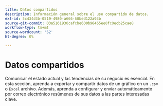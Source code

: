 ```yaml
---
title: Datos compartidos
description: Información general sobre el uso compartido de datos.
exl-id: 5c434d3b-0519-4980-a666-60bed122a93b
source-git-commit: 03a5161930cafcbe600b96465ee0fc0ecb25cae8
workflow-type: tm+mt
source-wordcount: '52'
ht-degree: 0%

---
```


# Datos compartidos

Comunicar el estado actual y las tendencias de su negocio es esencial. En esta sección, aprenda a exportar y compartir datos de un gráfico en un `.csv` o `Excel` archivo. Además, aprenda a configurar y enviar automáticamente por correo electrónico resúmenes de sus datos a las partes interesadas clave.
